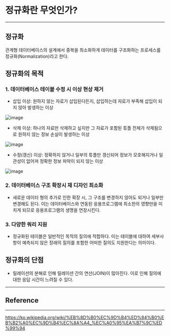 # 정규화란 무엇인가?

---

## 정규화

관계형 데이터베이스의 설계에서 중복을 최소화하게 데이터를 구조화하는 프로세스를 정규화(Normalization)라고 한다.

## 정규화의 목적

### 1. 데이터베이스 테이블 수정 시 이상 현상 제거
- 삽입 이상: 원하지 않는 자료가 삽입된다든지, 삽입하는데 자료가 부족해 삽입이 되지 않아 발생하는 이상

![image](https://github.com/WorldBestProgrammer/java-algorithm/assets/45010017/22674116-6a9a-4f37-a03b-2b59d66767fd)

- 삭제 이상: 하나의 자료만 삭제하고 싶지만 그 자료가 포함된 튜플 전체가 삭제됨으로 원하지 않는 정보 손실이 발생하는 이상
  
![image](https://github.com/WorldBestProgrammer/java-algorithm/assets/45010017/162946e1-abd1-4b48-9b88-b9155ab863a1)

- 수정(갱신) 이상: 정확하지 않거나 일부의 튜플만 갱신되어 정보가 모호해지거나 일관성이 없어져 정확한 정보 파악이 되지 않는 이상

![image](https://github.com/WorldBestProgrammer/java-algorithm/assets/45010017/97c1f6bc-9263-4ed1-a7eb-c6283c9a6ace)

### 2. 데이터베이스 구조 확장시 재 디자인 최소화
- 새로운 데이터 형의 추가로 인한 확장 시, 그 구조를 변경하지 않아도 되거나 일부만 변경해도 된다.
이는 데이터베이스와 연동된 응용프로그램에 최소한의 영향만을 미치게 되므로 응용프로그램의 생명을 연장시킨다.

### 3. 다양한 쿼리 지원
- 정규화된 테이블은 일반적인 목적의 질의에 적합하다. 이는 테이블에 대하여 세부사항이 예측되지 않은 장래의 질의를 포함한 
어떠한 질의도 지원한다는 의미이다.

## 정규화의 단점
- 릴레이션의 분해로 인해 릴레이션 간의 연산(JOIN)이 많아진다. 이로 인해 질의에 대한 응답 시간이 느려질 수 있다.

---

## Reference

---

https://ko.wikipedia.org/wiki/%EB%8D%B0%EC%9D%B4%ED%84%B0%EB%B2%A0%EC%9D%B4%EC%8A%A4_%EC%A0%95%EA%B7%9C%ED%99%94
